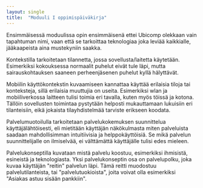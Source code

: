 ```yaml
---
layout: single
title:  "Moduuli I oppimispäiväkirja"
---
```

Ensimmäisessä moduulissa opin ensimmäisenä ettei Ubicomp olekkaan vain tapahtuman nimi, vaan että se tarkoittaa teknologiaa joka leviää kaikkialle, jääkaapeista aina mustekyniin saakka.

Kontekstilla tarkoitetaan tilannetta, jossa sovellusta/laitetta käytetään. Esimerkiksi kokouksessa normaalit puhelut eivät tule läpi, mutta sairauskohtauksen saaneen perheenjäsenen puhelut kyllä hälyttävät.

Mobiilin käyttökontekstin kuvaamiseen kannattaa käyttää erilaisia tiloja tai konteksteja, sillä erilaisia muuttujia on useita. Esimerkiksi wlan ja mobiiliverkossa laitteen tulisi toimia eri tavalla, kuten myös töissä ja kotona. Tällöin sovellusten toimintaa pystytään helposti mukauttamaan lukuisiin eri tilanteisiin, eikä jokaista tilayhdistelmää tarviste erikseen koodata. 

Palvelumuotoilulla tarkoitetaan palvelukokemuksen suunnittelua käyttäjälähtöisesti, eli mietitään käyttäjän näkökulmasta miten palveluista saadaan mahdollisimman intuitiivisia ja helppokäyttöisiä. Se mikä palvelun suunnittelijalle on ilmiselvää, ei välttämättä käyttäjälle tulisi edes mieleen.

Palvelukonseptilla kuvataan mistä palvelu koostuu, esimerkiksi ihmisistä, esineistä ja teknologiasta. Yksi palvelukonseptin osa on palvelupolku, joka kuvaa käyttäjän "reitin" palvelun läpi. Tämä reitti muodostuu palvelutilanteista, tai "palvelutuokioista", joita voivat olla esimerkiksi "Asiakas astuu sisään pankkiin".

